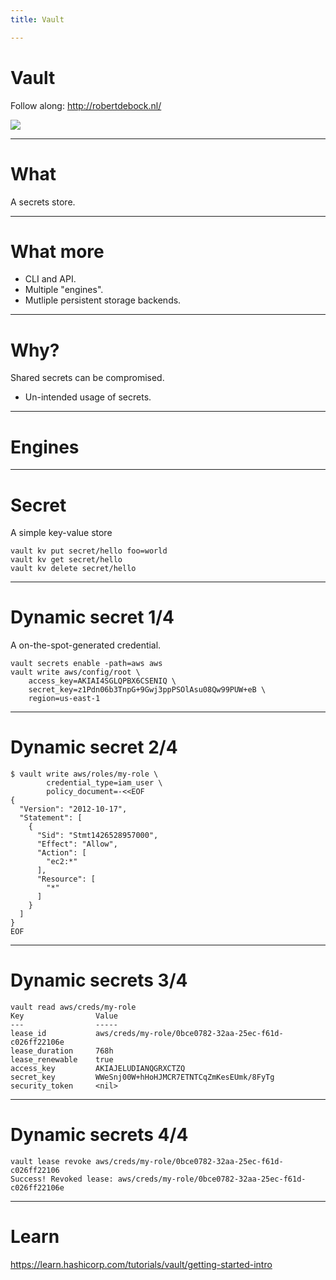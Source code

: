 ```yaml
---
title: Vault

---
```


# Vault

Follow along: http://robertdebock.nl/

<img src="https://api.qrserver.com/v1/create-qr-code/?size=350x350&data=http://robertdebock.nl/presentations/vault/"/>

---

# What

A secrets store.

----

# What more

- CLI and API.
- Multiple "engines".
- Mutliple persistent storage backends.

---

# Why?

Shared secrets can be compromised.

- Un-intended usage of secrets.

---

# Engines

----

# Secret

A simple key-value store

```
vault kv put secret/hello foo=world
vault kv get secret/hello
vault kv delete secret/hello
```

----

# Dynamic secret 1/4

A on-the-spot-generated credential.

```
vault secrets enable -path=aws aws
vault write aws/config/root \
    access_key=AKIAI4SGLQPBX6CSENIQ \
    secret_key=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 \
    region=us-east-1
```

----

# Dynamic secret 2/4

```
$ vault write aws/roles/my-role \
        credential_type=iam_user \
        policy_document=-<<EOF
{
  "Version": "2012-10-17",
  "Statement": [
    {
      "Sid": "Stmt1426528957000",
      "Effect": "Allow",
      "Action": [
        "ec2:*"
      ],
      "Resource": [
        "*"
      ]
    }
  ]
}
EOF
```

----

# Dynamic secrets 3/4

```
vault read aws/creds/my-role
Key                Value
---                -----
lease_id           aws/creds/my-role/0bce0782-32aa-25ec-f61d-c026ff22106e
lease_duration     768h
lease_renewable    true
access_key         AKIAJELUDIANQGRXCTZQ
secret_key         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
security_token     <nil>
```

----

# Dynamic secrets 4/4

```
vault lease revoke aws/creds/my-role/0bce0782-32aa-25ec-f61d-c026ff22106
Success! Revoked lease: aws/creds/my-role/0bce0782-32aa-25ec-f61d-c026ff22106e
```

---

# Learn

https://learn.hashicorp.com/tutorials/vault/getting-started-intro
